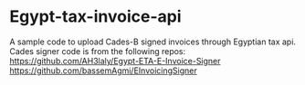 # Egypt-tax-invoice-api
A sample code to upload Cades-B signed invoices through Egyptian tax api.  Cades signer code is from the following repos: https://github.com/AH3laly/Egypt-ETA-E-Invoice-Signer https://github.com/bassemAgmi/EInvoicingSigner
